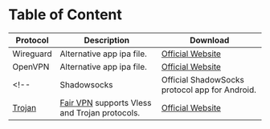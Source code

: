 # Table of Content

| Protocol          | Description                                                          | Download                                                                                                                                                                                                                         |
| ----------------- | -------------------------------------------------------------------- | -------------------------------------------------------------------------------------------------------------------------------------------------------------------------------------------------------------------------------- |
| Wireguard         | Alternative app ipa file.                              | [Official Website](https://decrypt.day/app/id1441195209)                         |
| OpenVPN           | Alternative app ipa file.                                    | [Official Website](https://decrypt.day/app/id590379981)                                                                               |
<!-- | Shadowsocks       | Official ShadowSocks protocol app for Android.                       | [Official Website](https://play.google.com/store/apps/details?id=com.github.shadowsocks) | -->
| [Trojan](#trojan) | [Fair VPN](#fairvpn) supports Vless and Trojan protocols. | [Official Website](https://decrypt.day/app/id1533873488)                                                                                                      |


